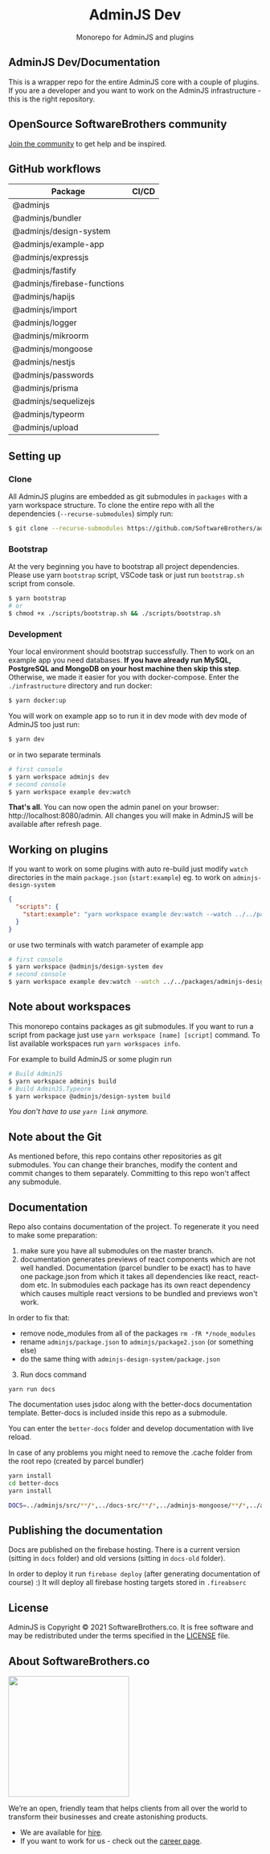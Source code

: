 <h1 align="center">AdminJS Dev</h1>

<p align="center">Monorepo for AdminJS and plugins</p>

## AdminJS Dev/Documentation

This is a wrapper repo for the entire AdminJS core with a couple of plugins. If you are a developer and you want to work on the AdminJS infrastructure - this is the right repository.

## OpenSource SoftwareBrothers community

[Join the community](https://join.slack.com/t/adminbro/shared_invite/zt-djsqxxpz-_YCS8UMtQ9Ade6DPuLR7Zw) to get help and be inspired.

## GitHub workflows

| Package                     | CI/CD                                                                                                                                                                                            |
| --------------------------- | ------------------------------------------------------------------------------------------------------------------------------------------------------------------------------------------------ |
| @adminjs                    | <a href="https://github.com/SoftwareBrothers/adminjs/actions"><img alt="" src="https://github.com/SoftwareBrothers/adminjs/workflows/CI/CD/badge.svg"></a>                                       |
| @adminjs/bundler            | <a href="https://github.com/SoftwareBrothers/adminjs-bundler/actions"><img alt="" src="https://github.com/SoftwareBrothers/adminjs-bundler/workflows/CI/CD/badge.svg"></a>                       |
| @adminjs/design-system      | <a href="https://github.com/SoftwareBrothers/adminjs-design-system/actions"><img alt="" src="https://github.com/SoftwareBrothers/adminjs-design-system/workflows/CI/CD/badge.svg"></a>           |
| @adminjs/example-app        | <a href="https://github.com/SoftwareBrothers/adminjs-example-app/actions"><img alt="" src="https://github.com/SoftwareBrothers/adminjs-example-app/workflows/CI/CD/badge.svg"></a>               |
| @adminjs/expressjs          | <a href="https://github.com/SoftwareBrothers/adminjs-expressjs/actions"><img alt="" src="https://github.com/SoftwareBrothers/adminjs-expressjs/workflows/CI/CD/badge.svg"></a>                   |
| @adminjs/fastify            | <a href="https://github.com/SoftwareBrothers/adminjs-fastify/actions"><img alt="" src="https://github.com/SoftwareBrothers/adminjs-fastify/workflows/CI/CD/badge.svg"></a>                       |
| @adminjs/firebase-functions | <a href="https://github.com/SoftwareBrothers/adminjs-firebase-functions/actions"><img alt="" src="https://github.com/SoftwareBrothers/adminjs-firebase-functions/workflows/CI/CD/badge.svg"></a> |
| @adminjs/hapijs             | <a href="https://github.com/SoftwareBrothers/adminjs-hapijs/actions"><img alt="" src="https://github.com/SoftwareBrothers/adminjs-hapijs/workflows/CI/CD/badge.svg"></a>                         |
| @adminjs/import             | <a href="https://github.com/SoftwareBrothers/adminjs-import-export/actions"><img alt="" src="https://github.com/SoftwareBrothers/adminjs-import-export/workflows/CI/CD/badge.svg"></a>           |
| @adminjs/logger             | <a href="https://github.com/SoftwareBrothers/adminjs-logger/actions"><img alt="" src="https://github.com/SoftwareBrothers/adminjs-logger/workflows/CI/CD/badge.svg"></a>                         |
| @adminjs/mikroorm           | <a href="https://github.com/SoftwareBrothers/adminjs-mikroorm/actions"><img alt="" src="https://github.com/SoftwareBrothers/adminjs-mikroorm/workflows/CI/CD/badge.svg"></a>                     |
| @adminjs/mongoose           | <a href="https://github.com/SoftwareBrothers/adminjs-mongoose/actions"><img alt="" src="https://github.com/SoftwareBrothers/adminjs-mongoose/workflows/CI/CD/badge.svg"></a>                     |
| @adminjs/nestjs             | <a href="https://github.com/SoftwareBrothers/adminjs-nestjs/actions"><img alt="" src="https://github.com/SoftwareBrothers/adminjs-nestjs/workflows/CI/CD/badge.svg"></a>                         |
| @adminjs/passwords          | <a href="https://github.com/SoftwareBrothers/adminjs-passwords/actions"><img alt="" src="https://github.com/SoftwareBrothers/adminjs-passwords/workflows/CI/CD/badge.svg"></a>                   |
| @adminjs/prisma             | <a href="https://github.com/SoftwareBrothers/adminjs-prisma/actions"><img alt="" src="https://github.com/SoftwareBrothers/adminjs-prisma/workflows/CI/CD/badge.svg"></a>                         |
| @adminjs/sequelizejs        | <a href="https://github.com/SoftwareBrothers/adminjs-sequelizejs/actions"><img alt="" src="https://github.com/SoftwareBrothers/adminjs-sequelizejs/workflows/CI/CD/badge.svg"></a>               |
| @adminjs/typeorm            | <a href="https://github.com/SoftwareBrothers/adminjs-typeorm/actions"><img alt="" src="https://github.com/SoftwareBrothers/adminjs-typeorm/workflows/CI/CD/badge.svg"></a>                       |
| @adminjs/upload             | <a href="https://github.com/SoftwareBrothers/adminjs-upload/actions"><img alt="" src="https://github.com/SoftwareBrothers/adminjs-upload/workflows/CI/CD/badge.svg"></a>                         |

## Setting up

### Clone

All AdminJS plugins are embedded as git submodules in `packages` with a yarn workspace structure.
To clone the entire repo with all the dependencies (`--recurse-submodules`) simply run:

```sh
$ git clone --recurse-submodules https://github.com/SoftwareBrothers/adminjs-dev
```

### Bootstrap

At the very beginning you have to bootstrap all project dependencies. Please use yarn `bootstrap` script, VSCode task or just run `bootstrap.sh` script from console.

```sh
$ yarn bootstrap
# or
$ chmod +x ./scripts/bootstrap.sh && ./scripts/bootstrap.sh
```

### Development

Your local environment should bootstrap successfully. Then to work on an example app you need databases. **If you have already run MySQL, PostgreSQL and MongoDB on your host machine then skip this step**. Otherwise, we made it easier for you with docker-compose. Enter the `./infrastructure` directory and run docker:

```sh
$ yarn docker:up
```

You will work on example app so to run it in dev mode with dev mode of AdminJS too just run:

```sh
$ yarn dev
```

or in two separate terminals

```sh
# first console
$ yarn workspace adminjs dev
# second console
$ yarn workspace example dev:watch
```

**That's all**. You can now open the admin panel on your browser: http://localhost:8080/admin. All changes you will make in AdminJS will be available after refresh page.

## Working on plugins

If you want to work on some plugins with auto re-build just modify `watch` directories in the main `package.json` (`start:example`) eg. to work on `adminjs-design-system`

```json
{
  "scripts": {
    "start:example": "yarn workspace example dev:watch --watch ../../packages/adminjs-design-system/build"
  }
}
```

or use two terminals with watch parameter of example app

```sh
# first console
$ yarn workspace @adminjs/design-system dev
# second console
$ yarn workspace example dev:watch --watch ../../packages/adminjs-design-system/build
```

## Note about workspaces

This monorepo contains packages as git submodules. If you want to run a script from package just use `yarn workspace [name] [script]` command.
To list available workspaces run `yarn workspaces info`.

For example to build AdminJS or some plugin run

```sh
# Build AdminJS
$ yarn workspace adminjs build
# Build AdminJS.Typeorm
$ yarn workspace @adminjs/design-system build
```

_You don't have to use `yarn link` anymore._

## Note about the Git

As mentioned before, this repo contains other repositories as git submodules. You can change their branches, modify the content and commit changes to them separately. Committing to this repo won't affect any submodule.

## Documentation

Repo also contains documentation of the project. To regenerate it you need to make some preparation:

1. make sure you have all submodules on the master branch.
2. documentation generates previews of react components which are not well handled.
   Documentation (parcel bundler to be exact) has to have one package.json
   from which it takes all dependencies like react, react-dom etc. In submodules each package
   has its own react dependency which causes multiple react versions to be bundled and previews
   won't work.

In order to fix that:

- remove node_modules from all of the packages `rm -fR */node_modules`
- rename `adminjs/package.json` to `adminjs/package2.json` (or something else)
- do the same thing with `adminjs-design-system/package.json`

3. Run docs command

```
yarn run docs
```

The documentation uses jsdoc along with the better-docs documentation template. Better-docs is included inside this repo as a submodule.

You can enter the `better-docs` folder and develop documentation with live reload.

In case of any problems you might need to remove the .cache folder from the root repo (created
by parcel bundler)

```sh
yarn install
cd better-docs
yarn install

DOCS=../adminjs/src/**/*,../docs-src/**/*,../adminjs-mongoose/**/*,../adminjs-hapijs/**/*,../adminjs-expressjs/**/*,../adminjs-sequelizejs/**/*,../adminjs-prisma/**/* yarn gulp
```

## Publishing the documentation

Docs are published on the firebase hosting. There is a current version (sitting in `docs` folder)
and old versions (sitting in `docs-old` folder).

In order to deploy it run `firebase deploy` (after generating documentation of course) :) It will
deploy all firebase hosting targets stored in `.fireabserc`

## License

AdminJS is Copyright © 2021 SoftwareBrothers.co. It is free software and may be redistributed under the terms specified in the [LICENSE](LICENSE) file.

## About SoftwareBrothers.co

<img src="https://softwarebrothers.co/assets/images/software-brothers-logo-full.svg" width=240>

We’re an open, friendly team that helps clients from all over the world to transform their businesses and create astonishing products.

- We are available for [hire](https://softwarebrothers.co/contact).
- If you want to work for us - check out the [career page](https://softwarebrothers.co/career).
